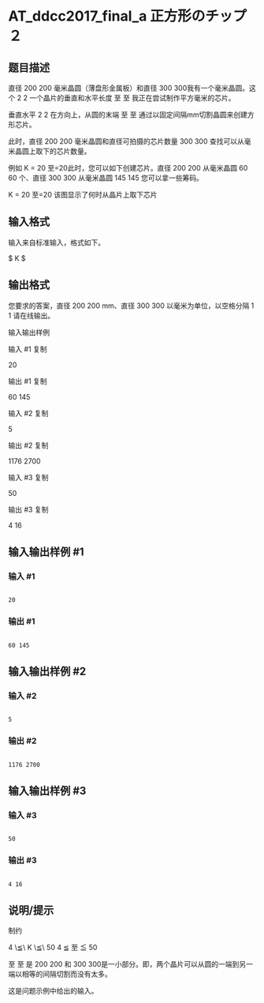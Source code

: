 # AT_ddcc2017_final_a 正方形のチップ２

## 题目描述

直径 200 200 毫米晶圆（薄盘形金属板）和直径 300 300我有一个毫米晶圆。这个 2 2 一个晶片的垂直和水平长度 至 至 我正在尝试制作平方毫米的芯片。

垂直水平 2 2 在方向上，从圆的末端 至 至 通过以固定间隔mm切割晶圆来创建方形芯片。

此时，直径 200 200 毫米晶圆和直径可拍摄的芯片数量 300 300 查找可以从毫米晶圆上取下的芯片数量。

例如 K = 20 至=20此时，您可以如下创建芯片。直径 200 200 从毫米晶圆 60 60 个、直径 300 300 从毫米晶圆 145 145 您可以拿一些筹码。

 K = 20 至=20 该图显示了何时从晶片上取下芯片

## 输入格式

输入来自标准输入，格式如下。

$ K $

## 输出格式

您要求的答案，直径 200 200 mm、直径 300 300 以毫米为单位，以空格分隔 1 1 请在线输出。

输入输出样例
输入 #1 复制
20
输出 #1 复制
60 145
输入 #2 复制
5
输出 #2 复制
1176 2700
输入 #3 复制
50
输出 #3 复制
4 16

## 输入输出样例 #1

### 输入 #1

```
20
```

### 输出 #1

```
60 145
```

## 输入输出样例 #2

### 输入 #2

```
5
```

### 输出 #2

```
1176 2700
```

## 输入输出样例 #3

### 输入 #3

```
50
```

### 输出 #3

```
4 16
```

## 说明/提示

制约
4 \≦\ K \≦\ 50 4 ≦ 至 ≦ 50
至 至 是 200 200 和 300 300是一小部分。即，两个晶片可以从圆的一端到另一端以相等的间隔切割而没有太多。
这是问题示例中给出的输入。